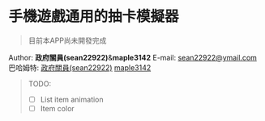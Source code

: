手機遊戲通用的抽卡模擬器
===========================
> 目前本APP尚未開發完成

Author: **政府關員(sean22922)**&**maple3142**
E-mail: [sean22922@ymail.com](mailto:sean22922@ymail.com)
巴哈姆特:
[政府關員(sean22922)](https://home.gamer.com.tw/sean22922)
[maple3142](https://home.gamer.com.tw/kirby123)


> TODO:
> - [ ] List item animation
> - [ ] Item color

